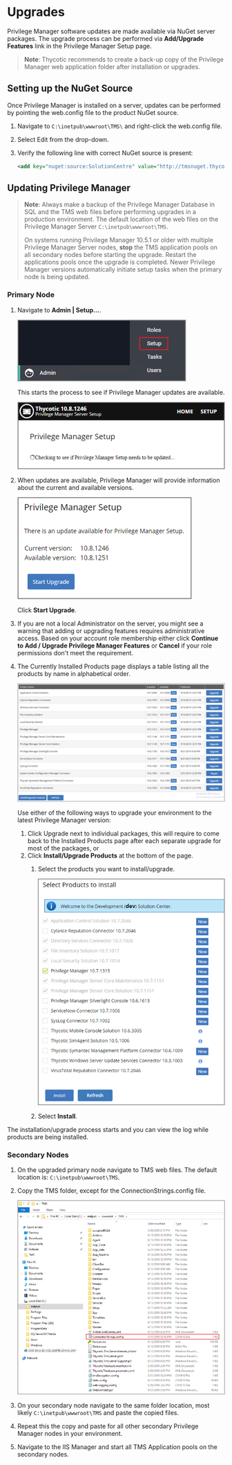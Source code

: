 [title]: # (Upgrades)
[tags]: # (new version)
[priority]: # (1701)
# Upgrades

Privilege Manager software updates are made available via NuGet server packages. The upgrade process can be performed via __Add/Upgrade Features__ link in the Privilege Manager Setup page.

>**Note**: Thycotic recommends to create a back-up copy of the Privilege Manager web application folder after installation or upgrades.

## Setting up the NuGet Source

Once Privilege Manager is installed on a server, updates can be performed by pointing the web.config file to the product NuGet source.

1. Navigate to `C:\inetpub\wwwroot\TMS\` and right-click the web.config file.
1. Select Edit from the drop-down.
1. Verify the following line with correct NuGet source is present:

   ```xml
   <add key="nuget:source:SolutionCentre" value="http://tmsnuget.thycotic.com/nuget/" />`
   ```

## Updating Privilege Manager

>**Note**: Always make a backup of the Privilege Manager Database in SQL and the TMS web files before performing upgrades in a production environment. The default location of the web files on the Privilege Manager Server `C:\inetpub\wwwroot\TMS`.
>
>On systems running Privilege Manager 10.5.1 or older with multiple Privilege Manager Server nodes, __stop__ the TMS application pools on all secondary nodes before starting the upgrade. Restart the applications pools once the upgrade is completed. Newer Privilege Manager versions automatically initiate setup tasks when the primary node is being updated.

### Primary Node

1. Navigate to __Admin | Setup...__.

   ![select setup](images/select-setup.png "Select the Setup menu option under Admin")

   This starts the process to see if Privilege Manager updates are available.

   ![check setup](images/setup-check.png "Setup is checking if updates are available")
1. When updates are available, Privilege Manager will provide information about the current and available versions.

   ![start upgrade](images/setup-start.png "Setup provided version information with Start Upgrade option")

   Click __Start Upgrade__.
1. If you are not a local Administrator on the server, you might see a warning that adding or upgrading features requires administrative access. Based on your account role membership either click __Continue to Add / Upgrade Privilege Manager Features__ or __Cancel__ if your role permissions don't meet the requirement.
1. The Currently Installed Products page displays a table listing all the products by name in alphabetical order.

   ![Installed Products overview](images/package-screen.png)

   Use either of the following ways to upgrade your environment to the latest Privilege Manager version:
   1. Click Upgrade next to individual packages, this will require to come back to the Installed Products page after each separate upgrade for most of the packages, or
   1. Click __Install/Upgrade Products__ at the bottom of the page.
      1. Select the products you want to install/upgrade.

         ![Select which products to install](images/install-products-select.png)
      1. Select __Install__.

The installation/upgrade process starts and you can view the log while products are being installed.

### Secondary Nodes

1. On the upgraded primary node navigate to TMS web files. The default location is: `C:\inetpub\wwwroot\TMS`.
1. Copy the TMS folder, except for the ConnectionStrings.config file.

   ![Copy TMS folder on primary node](images/copy-tms.png)
1. On your secondary node navigate to the same folder location, most likely `C:\inetpub\wwwroot\TMS` and paste the copied files.
1. Repeat this the copy and paste for all other secondary Privilege Manager nodes in your environment.
1. Navigate to the IIS Manager and start all TMS Application pools on the secondary nodes.
